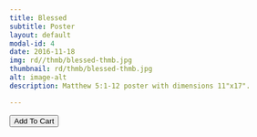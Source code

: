 ```yaml
---
title: Blessed
subtitle: Poster
layout: default
modal-id: 4
date: 2016-11-18
img: rd//thmb/blessed-thmb.jpg
thumbnail: rd/thmb/blessed-thmb.jpg
alt: image-alt
description: Matthew 5:1-12 poster with dimensions 11"x17".

---
```



<button
    type="button"
    class="snipcart-add-item btn btn-default"
    data-dismiss="modal"
    data-item-id="4"
    data-item-name="Blessed"
    data-item-price="20.00"
    data-item-weight="20"
    data-item-url="/"
    data-item-image="/img/rd/sthmb/blessed-sthmb.jpg"
    data-item-description="Poster Print">
        Add To Cart
</button>
